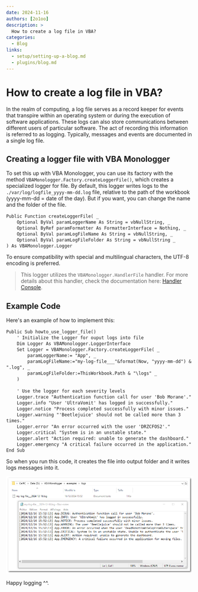 ```yaml
---
date: 2024-11-16
authors: [2o1oo]
description: >
  How to create a log file in VBA?
categories:
  - Blog
links:
  - setup/setting-up-a-blog.md
  - plugins/blog.md
---
```


# How to create a log file in VBA?

In the realm of computing, a log file serves as a record keeper for events that transpire within an operating system or during the execution of software applications. These logs can also store communications between different users of particular software. The act of recording this information is referred to as logging. Typically, messages and events are documented in a single log file.

<!-- more -->


## Creating a logger file with VBA Monologger 

To set this up with VBA Monologger, you can use its factory with the method `VBAMonologger.Factory.createLoggerFile()`, which creates a specialized logger for file. By default, this logger writes logs to the `./var/log/logfile_yyyy-mm-dd.log` file, relative to the path of the workbook (yyyy-mm-dd = date of the day). But if you want, you can change the name and the folder of the file.

```
Public Function createLoggerFile( _
    Optional ByVal paramLoggerName As String = vbNullString, _
    Optional ByRef paramFormatter As FormatterInterface = Nothing, _
    Optional ByVal paramLogFileName As String = vbNullString, _
    Optional ByVal paramLogFileFolder As String = vbNullString _
) As VBAMonologger.Logger
```

To ensure compatibility with special and multilingual characters, the UTF-8 encoding is preferred.

> This logger utilizes the `VBAMonologger.HandlerFile` handler. For more details about this handler, check the documentation here: [Handler Console](./../../../under-the-hood/handler.md#handlerfile).


## Example Code

Here's an example of how to implement this:

```vbscript
Public Sub howto_use_logger_file()
    ' Initialize the Logger for ouput logs into file
    Dim Logger As VBAMonologger.LoggerInterface
    Set Logger = VBAMonologger.Factory.createLoggerFile( _ 
        paramLoggerName:= "App", _
        paramLogFileName:="my-log-file___"&format(Now, "yyyy-mm-dd") & ".log", _
        paramLogFileFolder:=ThisWorkbook.Path & "\logs" _        
    )    

    ' Use the logger for each severity levels
    Logger.trace "Authentication function call for user 'Bob Morane'." 
    Logger.info "User 'UltraVomit' has logged in successfully."
    Logger.notice "Process completed successfully with minor issues."
    Logger.warning "'Beetlejuice' should not be called more than 3 times."
    Logger.error "An error occurred with the user 'DRZCFOS2'."
    Logger.critical "System is in an unstable state."
    Logger.alert "Action required: unable to generate the dashboard."
    Logger.emergency "A critical failure occurred in the application."
End Sub
```

So when you run this code, it creates the file into output folder and it writes logs messages into it.

![VBAMonologger-output-log-file.png](VBAMonologger-output-log-file.png)

Happy logging ^^.